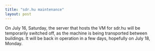 ```yaml
---
title: "sdr.hu maintenance"
layout: post
---
```


On July 16, Saturday, the server that hosts the VM for sdr.hu will be temporarily switched off, as the machine is being transported between buildings. It will be back in operation in a few days, hopefully on July 18, Monday. 


